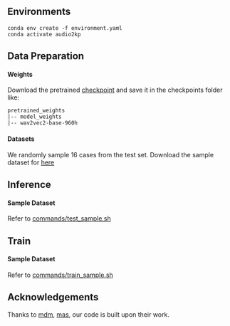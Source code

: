 ## Environments

```
conda env create -f environment.yaml
conda activate audio2kp
```



## Data Preparation

#### Weights

Download the pretrained [checkpoint](https://drive.google.com/drive/folders/1sFpj6_is0F8Eq2QLARABjL183dxqGhYc?usp=sharing) and save it in the checkpoints folder like:

```
pretrained_weights
|-- model_weights
|-- wav2vec2-base-960h
```

#### Datasets
We randomly sample 16 cases from the test set.
Download the sample dataset for [here](https://drive.google.com/drive/folders/1nMyT267GoZLp6rRJsKxPpjDbD71WJl1A?usp=sharing)



## Inference

#### Sample Dataset

Refer to  [commands/test_sample.sh]()



## Train

#### Sample Dataset

Refer to  [commands/train_sample.sh]()



## Acknowledgements

Thanks to [mdm](https://github.com/GuyTevet/motion-diffusion-model), [mas](https://github.com/roykapon/MAS), our code is built upon their work.